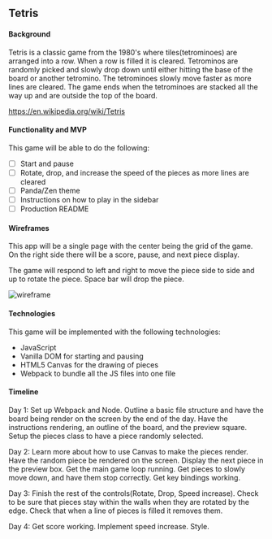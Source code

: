 ## Tetris
#### Background
Tetris is a classic game from the 1980's where tiles(tetrominoes) are arranged into a row. When a row is filled it is cleared. Tetrominos are randomly picked and slowly drop down until either hitting the base of the board or another tetromino. The tetrominoes slowly move faster as more lines are cleared. The game ends when the tetrominoes are stacked all the way up and are outside the top of the board.

https://en.wikipedia.org/wiki/Tetris


#### Functionality and MVP
This game will be able to do the following:

- [ ] Start and pause
- [ ] Rotate, drop, and increase the speed of the pieces as more lines are cleared
- [ ] Panda/Zen theme
- [ ] Instructions on how to play in the sidebar
- [ ] Production README

#### Wireframes
This app will be a single page with the center being the grid of the game. On the right side there will be a score, pause, and next piece display.

The game will respond to left and right to move the piece side to side and up to rotate the piece. Space bar will drop the piece.

![wireframe](/docs/wireframe.png)

#### Technologies
This game will be implemented with the following technologies:
- JavaScript
- Vanilla DOM for starting and pausing
- HTML5 Canvas for the drawing of pieces
- Webpack to bundle all the JS files into one file

#### Timeline
Day 1: Set up Webpack and Node. Outline a basic file structure and have the board being render on the screen by the end of the day. Have the instructions rendering, an outline of the board, and the preview square. Setup the pieces class to have a piece randomly selected.

Day 2: Learn more about how to use Canvas to make the pieces render. Have the random piece be rendered on the screen. Display the next piece in the preview box. Get the main game loop running. Get pieces to slowly move down, and have them stop correctly. Get key bindings working.

Day 3: Finish the rest of the controls(Rotate, Drop, Speed increase). Check to be sure that pieces stay within the walls when they are rotated by the edge. Check that when a line of pieces is filled it removes them.

Day 4: Get score working. Implement speed increase. Style.
